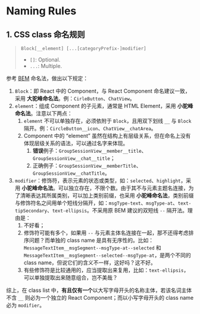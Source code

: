 # Naming Rules

## 1. CSS class 命名规则

> `Block[__element] [...[categoryPrefix-]modifier]`
>
> - `[]`: Optional.
> - `...`: Multiple.

参考 [BEM](http://getbem.com/naming/) 命名法，做出以下规定：

1. `Block`：即 React 中的 Component，与 React Component 命名建议一致，采用 **大驼峰命名法**。例：`CirleButton`、`ChatView`。
2. `element`：组成 Component 的子元素，通常是 HTML Element，采用 **小驼峰命名法**。注意以下两点：
   1. `element` 不可以单独存在，必须依附于 `Block`，且用双下划线 `__` 与 `Block` 隔开。例：`CircleButton__icon`、`ChatView__chatArea`。
   2. Component 中的 “element” 虽然在结构上有层级关系，但在命名上没有体现层级关系的语法，可以通过名字来体现。
      1. **错误**例子：`GroupSessionView__member__title`、`GroupSessionView__chat__title`；
      2. 正确例子：`GroupSessionView__memberTitle`、`GroupSessionView__chatTitle`。
3. `modifier`：修饰符，表示元素的状态或类型，如：`selected`、`highlight`，采用 **小驼峰命名法**。可以独立存在，不限个数。由于其不与元素主题名连接，为了清晰表达其所属类别，可以加上类别前缀，也采用 **小驼峰命名法**，类别前缀与修饰符名之间用单个短线分隔开，如：`msgType-text`、`msgType-at`、`text-tipSecondary`、`text-ellipsis`。不采用原 BEM 建议的双短线 `--` 隔开法。理由是：
   1. 不好看；
   2. 修饰符可能有多个，如果用 `--` 与元素主体名连接在一起，那不还得考虑排序问题？而单独的 class name 是具有无序性的。比如：`MessageTextItem__msgSegment--msgType-at--selected` 和 `MessageTextItem__msgSegment--selected--msgType-at`，是两个不同的 class name，但说它们的含义不一样，这好吗？这不好。
   3. 有些修饰符是比较通用的，应当提取出来复用，比如：`text-ellipsis`，可以单独提取出来随意组合，岂不美哉？

综上，在 class list 中，**有且仅有一个**以大写字母开头的名称主体，若该名词主体不含 `__` 则必为一个独立的 React Component；而以小写字母开头的 class name 必为 `modifier`。
